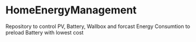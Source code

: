 # HomeEnergyManagement
Repository to control PV, Battery, Wallbox and forcast Energy Consumtion to preload Battery with lowest cost 
